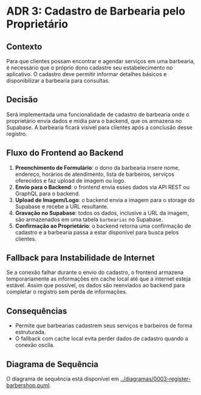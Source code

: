 # ADR 3: Cadastro de Barbearia pelo Proprietário

## Contexto
Para que clientes possam encontrar e agendar serviços em uma barbearia, é necessário que o próprio dono cadastre seu estabelecimento no aplicativo. O cadastro deve permitir informar detalhes básicos e disponibilizar a barbearia para consultas.

## Decisão
Será implementada uma funcionalidade de cadastro de barbearia onde o proprietário envia dados e midia para o backend, que os armazena no Supabase. A barbearia ficará visível para clientes após a conclusão desse registro.

## Fluxo do Frontend ao Backend
1. **Preenchimento de Formulário**: o dono da barbearia insere nome, endereço, horários de atendimento, lista de barbeiros, serviços oferecidos e faz upload de imagem ou logo.
2. **Envio para o Backend**: o frontend envia esses dados via API REST ou GraphQL para o backend.
3. **Upload de Imagem/Logo**: o backend envia a imagem para o storage do Supabase e recebe a URL resultante.
4. **Gravação no Supabase**: todos os dados, inclusive a URL da imagem, são armazenados em uma tabela `barbearias` no Supabase.
5. **Confirmação ao Proprietário**: o backend retorna uma confirmação de cadastro e a barbearia passa a estar disponível para busca pelos clientes.

## Fallback para Instabilidade de Internet
Se a conexão falhar durante o envio do cadastro, o frontend armazena temporariamente as informações em cache local até que a internet esteja estável. Assim que possível, os dados são reenviados ao backend para completar o registro sem perda de informações.

## Consequências
- Permite que barbearias cadastrem seus serviços e barbeiros de forma estruturada.
- O fallback com cache local evita perder dados de cadastro quando a conexão oscila.

## Diagrama de Sequência

O diagrama de sequência está disponível em [../diagramas/0003-register-barbershop.puml](../diagramas/0003-register-barbershop.puml).